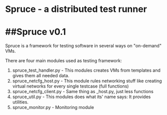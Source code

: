 Spruce - a distributed test runner
========
##Spruce v0.1
========

Spruce is a framework for testing software in several ways on "on-demand" VMs.

There are four main modules used as testing framework:

1. spruce_test_handler.py - This modules creates VMs from templates and gives them all needed data.
2. spruce_netcfg_host.py - This module rules networking stuff like creating virtual networks for every single testcase (full functions)
3. spruce_netcfg_client.py - Same thing as _host.py, just less functions
4. spruce_util.py - This modules does what its' name says: It provides utilities.
5. spruce_monitor.py - Monitoring module